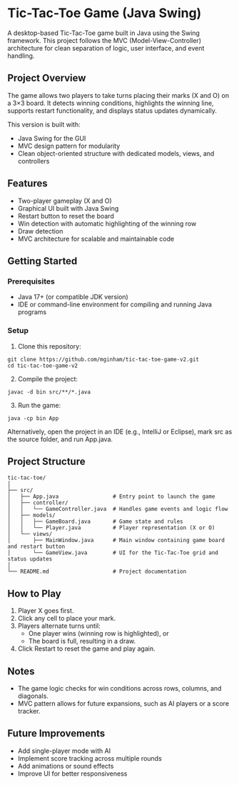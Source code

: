 # Tic-Tac-Toe Game (Java Swing)
A desktop-based Tic-Tac-Toe game built in Java using the Swing framework. This project follows the MVC (Model-View-Controller) architecture for clean separation of logic, user interface, and event handling.

## Project Overview
The game allows two players to take turns placing their marks (X and O) on a 3×3 board. It detects winning conditions, highlights the winning line, supports restart functionality, and displays status updates dynamically.

This version is built with:
- Java Swing for the GUI
- MVC design pattern for modularity
- Clean object-oriented structure with dedicated models, views, and controllers

## Features
- Two-player gameplay (X and O)
- Graphical UI built with Java Swing
- Restart button to reset the board
- Win detection with automatic highlighting of the winning row
- Draw detection
- MVC architecture for scalable and maintainable code

## Getting Started
### Prerequisites
- Java 17+ (or compatible JDK version)
- IDE or command-line environment for compiling and running Java programs

### Setup
1. Clone this repository:
  ```
  git clone https://github.com/mginham/tic-tac-toe-game-v2.git
  cd tic-tac-toe-game-v2
  ```
2. Compile the project:
  ```
  javac -d bin src/**/*.java
  ```
3. Run the game:
  ```
  java -cp bin App
  ```
Alternatively, open the project in an IDE (e.g., IntelliJ or Eclipse), mark src as the source folder, and run App.java.

## Project Structure
```
tic-tac-toe/
│
├── src/
│   ├── App.java                 # Entry point to launch the game
│   ├── controller/
│   │   └── GameController.java  # Handles game events and logic flow
│   ├── models/
│   │   ├── GameBoard.java       # Game state and rules
│   │   └── Player.java          # Player representation (X or O)
│   └── views/
│       ├── MainWindow.java      # Main window containing game board and restart button
│       └── GameView.java        # UI for the Tic-Tac-Toe grid and status updates
│
└── README.md                    # Project documentation
```

## How to Play
1. Player X goes first.
2. Click any cell to place your mark.
3. Players alternate turns until:
   - One player wins (winning row is highlighted), or
   - The board is full, resulting in a draw.
4. Click Restart to reset the game and play again.

## Notes
- The game logic checks for win conditions across rows, columns, and diagonals.
- MVC pattern allows for future expansions, such as AI players or a score tracker.

## Future Improvements
- Add single-player mode with AI
- Implement score tracking across multiple rounds
- Add animations or sound effects
- Improve UI for better responsiveness
